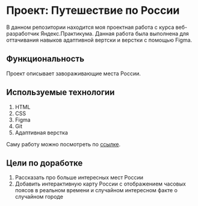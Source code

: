 # Проект: Путешествие по России

В данном репозитории находится моя проектная работа с курса веб-разработчик Яндекс.Практикума.
Данная работа была выполнена для оттачивания навыков адаптивной вертски и верстки с помощью Figma.

## Функциональность

Проект описывает завораживающие места России.

## Используемые технологии

1. HTML
2. CSS
3. Figma
4. Git
5. Адаптивная верстка

Саму работу можно посмотреть по [ссылке](https://pyresi.github.io/russian-travel/).

## Цели по доработке

1. Рассказать про больше интересных мест России
2. Добавить интерактивную карту России с отображением часовых поясов в реальном времени и случайном интересном факте о случайном городе
